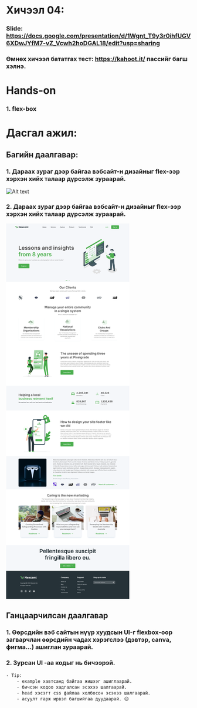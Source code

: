 # Хичээл 04:

### Slide: https://docs.google.com/presentation/d/1Wgnt_T9y3r0ihfUGV6XDwJYfM7-vZ_Vcwh2hoDGAL18/edit?usp=sharing

<!-- ### Video:  -->

### Өмнөх хичээл бататгах тест: https://kahoot.it/ пассийг багш хэлнэ.

# Hands-on

### 1. flex-box

# Дасгал ажил:

## Багийн даалгавар:

### 1. Дараах зураг дээр байгаа вэбсайт-н дизайныг flex-ээр хэрхэн хийх талаар дүрсэлж зураарай.

![Alt text](image-2.png)

### 2. Дараах зураг дээр байгаа вэбсайт-н дизайныг flex-ээр хэрхэн хийх талаар дүрсэлж зураарай.

![Alt text](<Landing Page.png>)

## Ганцаарчилсан даалгавар

### 1. Өөрсдийн вэб сайтын нүүр хуудсын UI-г flexbox-оор загварчлан өөрсдийн чадах хэрэгслээ (дэвтэр, canva, фигма...) ашиглан зураарай. 

### 2. Зурсан UI -аа кодыг нь бичээрэй.

    - Tip:
        - example хавтсанд байгаа жишээг ашиглаарай.
        - бичсэн кодоо хадгалсан эсэхээ шалгаарай.
        - head хэсэгт css файлаа холбосон эсэхээ шалгаарай.
        - асуулт гарж ирвэл багшийгаа дуудаарай. 😉
